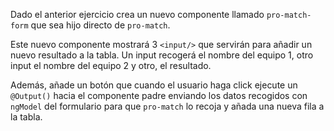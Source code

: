 Dado el anterior ejercicio crea un nuevo componente llamado ``pro-match-form`` que sea hijo directo de ``pro-match``. 

Este nuevo componente mostrará 3 ``<input/>`` que servirán para añadir un nuevo resultado a la tabla. Un input recogerá el nombre del equipo 1, otro input el nombre del equipo 2 y otro, el resultado.

Además, añade un botón que cuando el usuario haga click ejecute un ``@Output()`` hacia el componente padre enviando los datos recogidos con ``ngModel`` del formulario para que ``pro-match`` lo recoja y añada una nueva fila a la tabla.


